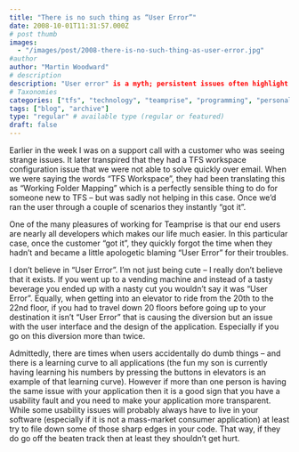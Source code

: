 ```yaml
---
title: "There is no such thing as “User Error”"
date: 2008-10-01T11:31:57.000Z
# post thumb
images:
  - "/images/post/2008-there-is-no-such-thing-as-user-error.jpg"
#author
author: "Martin Woodward"
# description
description: "User error" is a myth; persistent issues often highlight design flaws, not user mistakes."
# Taxonomies
categories: ["tfs", "technology", "teamprise", "programming", "personal"]
tags: ["blog", "archive"]
type: "regular" # available type (regular or featured)
draft: false
---
```

Earlier in the week I was on a support call with a customer who was seeing strange issues.  It later transpired that they had a TFS workspace configuration issue that we were not able to solve quickly over email.  When we were saying the words “TFS Workspace”, they had been translating this as “Working Folder Mapping” which is a perfectly sensible thing to do for someone new to TFS – but was sadly not helping in this case.  Once we’d ran the user through a couple of scenarios they instantly “got it”.  

One of the many pleasures of working for Teamprise is that our end users are nearly all developers which makes our life much easier.  In this particular case, once the customer “got it”, they quickly forgot the time when they hadn’t and became a little apologetic blaming “User Error” for their troubles.  

I don’t believe in “User Error”.  I’m not just being cute – I really don’t believe that it exists.  If you went up to a vending machine and instead of a tasty beverage you ended up with a nasty cut you wouldn’t say it was “User Error”.  Equally, when getting into an elevator to ride from the 20th to the 22nd floor, if you had to travel down 20 floors before going up to your destination it isn’t “User Error” that is causing the diversion but an issue with the user interface and the design of the application.  Especially if you go on this diversion more than twice.  

Admittedly, there are times when users accidentally do dumb things – and there is a learning curve to all applications (the fun my son is currently having learning his numbers by pressing the buttons in elevators is an example of that learning curve).  However if more than one person is having the same issue with your application then it is a good sign that you have a usability fault and you need to make your application more transparent.  While some usability issues will probably always have to live in your software (especially if it is not a mass-market consumer application) at least try to file down some of those sharp edges in your code.  That way, if they do go off the beaten track then at least they shouldn’t get hurt.